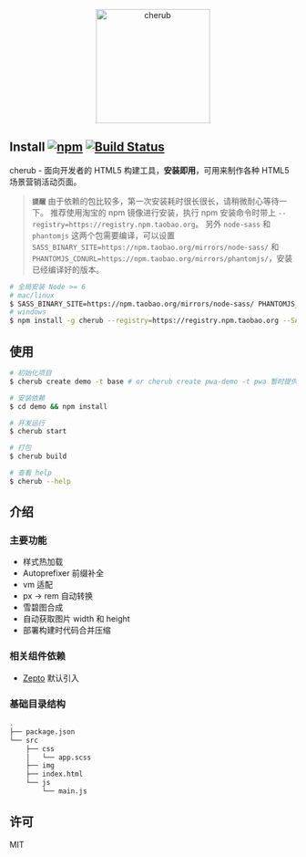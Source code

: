 <p align="center">
  <img alt="cherub" src="https://gw.alicdn.com/tfs/TB1kSLzw0cnBKNjSZR0XXcFqFXa-512-512.svg" width="200">
</p>

## Install [![npm](https://img.shields.io/npm/v/cherub.svg)](https://www.npmjs.com/package/cherub) [![Build Status](https://travis-ci.org/l-zhi/cherub.svg?branch=master)](https://travis-ci.org/l-zhi/cherub) 


cherub - 面向开发者的 HTML5 构建工具，**安装即用**，可用来制作各种 HTML5 场景营销活动页面。

> **`提醒`**
由于依赖的包比较多，第一次安装耗时很长很长，请稍微耐心等待一下。
推荐使用淘宝的 npm 镜像进行安装，执行 npm 安装命令时带上 `--registry=https://registry.npm.taobao.org`。
另外 `node-sass` 和 `phantomjs` 这两个包需要编译，可以设置 `SASS_BINARY_SITE=https://npm.taobao.org/mirrors/node-sass/`
和 `PHANTOMJS_CDNURL=https://npm.taobao.org/mirrors/phantomjs/`，安装已经编译好的版本。


```sh
# 全局安装 Node >= 6
# mac/linux
$ SASS_BINARY_SITE=https://npm.taobao.org/mirrors/node-sass/ PHANTOMJS_CDNURL=https://npm.taobao.org/mirrors/phantomjs/ npm install -g cherub --registry=https://registry.npm.taobao.org
# windows
$ npm install -g cherub --registry=https://registry.npm.taobao.org --SASS_BINARY_SITE=https://npm.taobao.org/mirrors/node-sass/ --PHANTOMJS_CDNURL=https://npm.taobao.org/mirrors/phantomjs/
```

## 使用

```sh
# 初始化项目
$ cherub create demo -t base # or cherub create pwa-demo -t pwa 暂时提供两种模板 base（基础） 和 pwa（渐进式）

# 安装依赖
$ cd demo && npm install

# 开发运行
$ cherub start

# 打包
$ cherub build

# 查看 help
$ cherub --help
```

## 介绍

### 主要功能

- 样式热加载
- Autoprefixer 前缀补全
- vm 适配
- px -> rem 自动转换
- 雪碧图合成
- 自动获取图片 width 和 height
- 部署构建时代码合并压缩

### 相关组件依赖

- [Zepto](http://zeptojs.com/) 默认引入

### 基础目录结构

```sh
.
├── package.json
└── src
    ├── css
    │   └── app.scss
    ├── img
    ├── index.html
    └── js
        └── main.js
```

## 许可

MIT
